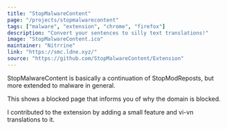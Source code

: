 ```yaml
---
title: "StopMalwareContent"
page: "/projects/stopmalwarecontent"
tags: ["malware", "extension", "chrome", "firefox"]
description: "Convert your sentences to silly text translations!"
image: "StopMalwareContent.ico"
maintainer: "Nitrrine"
link: "https://smc.ldne.xyz/"
source: "https://github.com/StopMalwareContent/Extension"
---
```


StopMalwareContent is basically a continuation of StopModReposts, but more extended to malware in general.

This shows a blocked page that informs you of why the domain is blocked.

I contributed to the extension by adding a small feature and vi-vn translations to it.

